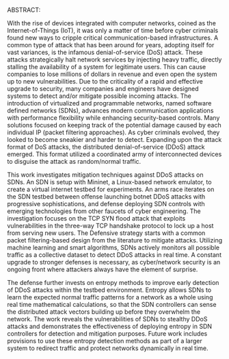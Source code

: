 ABSTRACT: 


  With the rise of devices integrated with computer networks, coined as the Internet-of-Things (IoT), it was only a matter of time before cyber criminals found new ways to cripple critical communication-based infrastructures. A common type of attack that has been around for years, adopting itself for vast variances, is the infamous denial-of-service (DoS) attack. These attacks strategically halt network services by injecting heavy traffic, directly stalling the availability of a system for legitimate users. This can cause companies to lose millions of dollars in revenue and even open the system up to new vulnerabilities. Due to the criticality of a rapid and effective upgrade to security, many companies and engineers have designed systems to detect and/or mitigate possible incoming attacks. The introduction of virtualized and programmable networks, named software defined networks (SDNs), advances modern communication applications with performance flexibility while enhancing security-based controls. Many solutions focused on keeping track of the potential damage caused by each individual IP (packet filtering approaches). As cyber criminals evolved, they looked to become sneakier and harder to detect. Expanding upon the attack format of DoS attacks, the distributed denial-of-service (DDoS) attack emerged. This format utilized a coordinated army of interconnected devices to disguise the attack as random/normal traffic.  
  
  
  This work investigates mitigation techniques against DDoS attacks on SDNs. An SDN is setup with Mininet, a Linux-based network emulator, to create a virtual internet testbed for experiments. An arms race iterates on the SDN testbed between offense launching botnet DDoS attacks with progressive sophistications, and defense deploying SDN controls with emerging technologies from other faucets of cyber engineering. The investigation focuses on the TCP SYN flood attack that exploits vulnerabilities in the three-way TCP handshake protocol to lock up a host from serving new users. The Defensive strategy starts with a common packet filtering-based design from the literature to mitigate attacks. Utilizing machine learning and smart algorithms, SDNs actively monitors all possible traffic as a collective dataset to detect DDoS attacks in real time. A constant upgrade to stronger defenses is necessary, as cyber/network security is an ongoing front where attackers always have the element of surprise. 
 
 
 The defense further invests on entropy methods to improve early detection of DDoS attacks within the testbed environment. Entropy allows SDNs to learn the expected normal traffic patterns for a network as a whole using real time mathematical calculations, so that the SDN controllers can sense the distributed attack vectors building up before they overwhelm the network. The work reveals the vulnerabilities of SDNs to stealthy DDoS attacks and demonstrates the effectiveness of deploying entropy in SDN controllers for detection and mitigation purposes. Future work includes provisions to use these entropy detection methods as part of a larger system to redirect traffic and protect networks dynamically in real time. 
